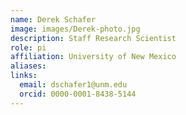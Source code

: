 ```yaml
---
name: Derek Schafer
image: images/Derek-photo.jpg
description: Staff Research Scientist 
role: pi
affiliation: University of New Mexico
aliases:
links:
  email: dschafer1@unm.edu
  orcid: 0000-0001-8438-5144
---
```


